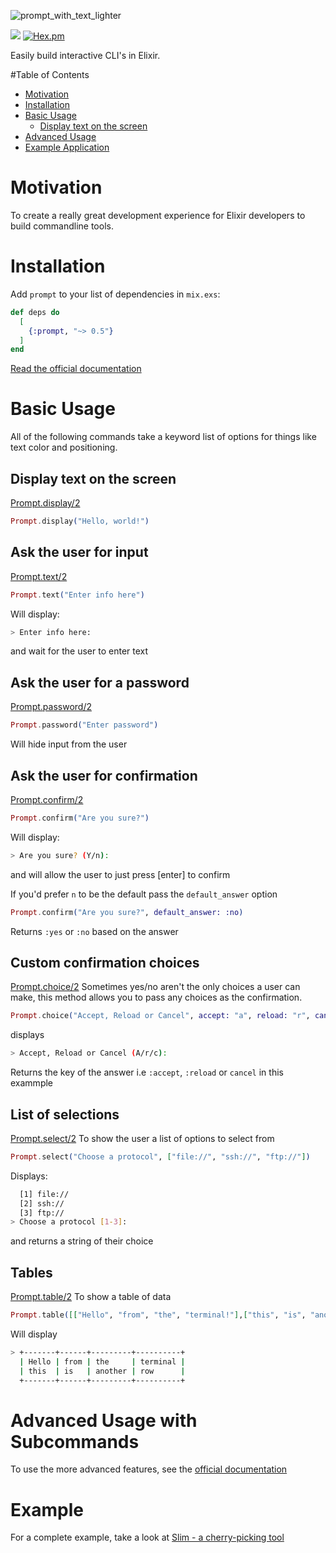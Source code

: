 ![prompt_with_text_lighter](https://user-images.githubusercontent.com/42816/115971052-5772c380-a514-11eb-8b43-dd49e81467f5.png)

![](https://github.com/silbermm/prompt/workflows/Build/badge.svg)
[![Hex.pm](https://img.shields.io/hexpm/v/prompt?style=flat-square)](https://hexdocs.pm/prompt/Prompt.html#content)

Easily build interactive CLI's in Elixir.

#Table of Contents
* [Motivation](#motivation)
* [Installation](#installation)
* [Basic Usage](#basic-usage)
  * [Display text on the screen](#display-text-on-the-screen)
* [Advanced Usage](#advanced-usage-with-subcommands)
* [Example Application](#example)



# Motivation

To create a really great development experience for Elixir developers to build commandline tools.

# Installation

Add `prompt` to your list of dependencies in `mix.exs`:

```elixir
def deps do
  [
    {:prompt, "~> 0.5"}
  ]
end
```

[Read the official documentation](https://hexdocs.pm/prompt/Prompt.html)

# Basic Usage
All of the following commands take a keyword list of options for things like text color and positioning.

## Display text on the screen
[Prompt.display/2](https://hexdocs.pm/prompt/Prompt.html#display/2)
```elixir
Prompt.display("Hello, world!")
```

## Ask the user for input
[Prompt.text/2](https://hexdocs.pm/prompt/Prompt.html#text/2)
```elixir
Prompt.text("Enter info here")
```
Will display:
```bash
> Enter info here:
```
and wait for the user to enter text

## Ask the user for a password
[Prompt.password/2](https://hexdocs.pm/prompt/Prompt.html#password/2)
```elixir
Prompt.password("Enter password")
```
Will hide input from the user

## Ask the user for confirmation
[Prompt.confirm/2](https://hexdocs.pm/prompt/Prompt.html#confirm/2)
```elixir
Prompt.confirm("Are you sure?")
```
Will display:
```bash
> Are you sure? (Y/n):
```
and will allow the user to just press [enter] to confirm

If you'd prefer `n` to be the default pass the `default_answer` option
```elixir
Prompt.confirm("Are you sure?", default_answer: :no)
```
Returns `:yes` or `:no` based on the answer

## Custom confirmation choices
[Prompt.choice/2](https://hexdocs.pm/prompt/Prompt.html#choice/2)
Sometimes yes/no aren't the only choices a user can make, this method allows you to pass any choices as the confirmation.
```elixir
Prompt.choice("Accept, Reload or Cancel", accept: "a", reload: "r", cancel: "c")
```
displays
```bash
> Accept, Reload or Cancel (A/r/c):
```
Returns the key of the answer i.e `:accept`, `:reload` or `cancel` in this exammple

## List of selections
[Prompt.select/2](https://hexdocs.pm/prompt/Prompt.html#select/2)
To show the user a list of options to select from

```elixir
Prompt.select("Choose a protocol", ["file://", "ssh://", "ftp://"])
```
Displays:
```bash
  [1] file://
  [2] ssh://
  [3] ftp://
> Choose a protocol [1-3]:
```
and returns a string of their choice

## Tables
[Prompt.table/2](https://hexdocs.pm/prompt/Prompt.html#table/2)
To show a table of data
```elixir
Prompt.table([["Hello", "from", "the", "terminal!"],["this", "is", "another", "row"]])
```
Will display
```bash
> +-------+------+---------+----------+
  | Hello | from | the     | terminal |
  | this  | is   | another | row      |
  +-------+------+---------+----------+
```

# Advanced Usage with Subcommands
To use the more advanced features, see the [official documentation](https://hexdocs.pm/prompt/Prompt.html#module-subcommands)

# Example
For a complete example, take a look at [Slim - a cherry-picking tool](https://github.com/silbermm/slim_pickens)
